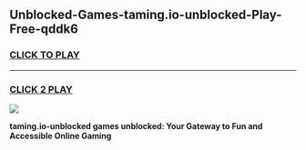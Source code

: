 
## Unblocked-Games-taming.io-unblocked-Play-Free-qddk6
<h3>
<a href="https://premium76.site?title=taming.io-unblocked&ref=19M">CLICK TO PLAY</a></h3>
<hr>

<h3>
<a href="https://premium76.site?title=taming.io-unblocked&ref=19M">CLICK 2 PLAY</a>
  
</h3>

<a href="https://premium76.site?title=taming.io-unblocked&ref=19M"><img src="https://clearcache.store/games.png"></a>


**taming.io-unblocked games unblocked: Your Gateway to Fun and Accessible Online Gaming**
